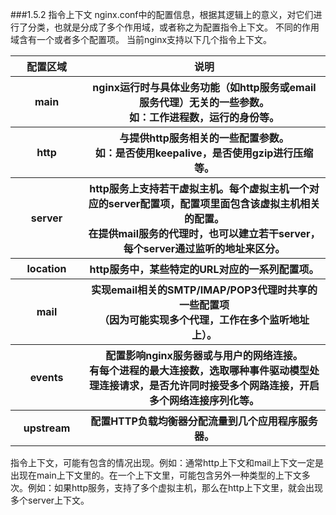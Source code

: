 ###1.5.2 指令上下文
nginx.conf中的配置信息，根据其逻辑上的意义，对它们进行了分类，也就是分成了多个作用域，或者称之为配置指令上下文。
不同的作用域含有一个或者多个配置项。
当前nginx支持以下几个指令上下文。
<style>
table th:first-of-type {
    width: 100px;
}
</style>
<table>
    <thead>
        <tr>
            <th>配置区域</th>
            <th>说明</th>
        </tr>
    </thead>
    <tbody>
       <tr>
           <th>main</th>
           <th>nginx运行时与具体业务功能（如http服务或email服务代理）无关的一些参数。<br>如：工作进程数，运行的身份等。</th>
       </tr>
       <tr>
           <th>http</th>
           <th>与提供http服务相关的一些配置参数。<br>如：是否使用keepalive，是否使用gzip进行压缩等。</th>
       </tr>
       <tr>
           <th>server</th>
           <th>http服务上支持若干虚拟主机。每个虚拟主机一个对应的server配置项，配置项里面包含该虚拟主机相关的配置。<br>在提供mail服务的代理时，也可以建立若干server，每个server通过监听的地址来区分。
</th>
       </tr>
       <tr>
           <th>location</th>
           <th>http服务中，某些特定的URL对应的一系列配置项。</th>
       </tr>
       <tr>
           <th>mail</th>
           <th>实现email相关的SMTP/IMAP/POP3代理时共享的一些配置项<br>（因为可能实现多个代理，工作在多个监听地址上）。</th>
       </tr>
       <tr>
           <th>events</th>
           <th>配置影响nginx服务器或与用户的网络连接。<br>有每个进程的最大连接数，选取哪种事件驱动模型处理连接请求，是否允许同时接受多个网路连接，开启多个网络连接序列化等。</th>
       </tr>
       <tr>
           <th>upstream</th>
           <th>配置HTTP负载均衡器分配流量到几个应用程序服务器。</th>
       </tr>
    </tbody>
</table>
指令上下文，可能有包含的情况出现。例如：通常http上下文和mail上下文一定是出现在main上下文里的。在一个上下文里，可能包含另外一种类型的上下文多次。例如：如果http服务，支持了多个虚拟主机，那么在http上下文里，就会出现多个server上下文。